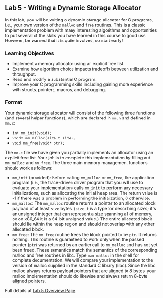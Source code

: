 ## Lab 5 - Writing a Dynamic Storage Allocator
In this lab, you will be writing a dynamic storage allocator for C programs, i.e., your own version of the `malloc` and `free` routines. This is a classic implementation problem with many interesting algorithms and opportunities to put several of the skills you have learned in this course to good use. However, be warned that it is quite involved, so start early!

### Learning Objectives
- Implement a memory allocator using an explicit free list.
- Examine how algorithm choice impacts tradeoffs between utilization and throughput.
- Read and modify a substantial C program.
- Improve your C programming skills including gaining more experience with structs, pointers, macros, and debugging.

### Format
Your dynamic storage allocator will consist of the following three functions (and several helper functions), which are declared in `mm.h` and defined in `mm.c`:

- `int mm_init(void);`
- `void* mm_malloc(size_t size);`
- `void mm_free(void* ptr);`

The `mm.c` file we have given you partially implements an allocator using an explicit free list. Your job is to complete this implementation by filling out `mm_malloc` and `mm_free`. The three main memory management functions should work as follows:

- `mm_init` (provided): Before calling `mm_malloc` or `mm_free`, the application program (i.e., the trace-driven driver program that you will use to evaluate your implementation) calls `mm_init` to perform any necessary initializations, such as allocating the initial heap area. The return value is -1 if there was a problem in performing the initialization, 0 otherwise.
- `mm_malloc`: The `mm_malloc` routine returns a pointer to an allocated block payload of at least `size` bytes. (`size_t` is a type for describing sizes; it's an unsigned integer that can represent a size spanning all of memory, so on x86_64 it is a 64-bit unsigned value.) The entire allocated block should lie within the heap region and should not overlap with any other allocated block.
- `mm_free`: The `mm_free` routine frees the block pointed to by `ptr`. It returns nothing. This routine is guaranteed to work only when the passed pointer (`ptr`) was returned by an earlier call to `mm_malloc` and has not yet been freed. These semantics match the semantics of the corresponding malloc and free routines in libc. Type `man malloc` in the shell for complete documentation.
We will compare your implementation to the version of malloc supplied in the standard C library (libc). Since the libc malloc always returns payload pointers that are aligned to 8 bytes, your malloc implementation should do likewise and always return 8-byte aligned pointers.



Full details at [Lab 5 Overview Page](https://courses.cs.washington.edu/courses/cse351/24sp/labs/lab5.html).

